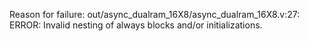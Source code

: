 Reason for failure:
out/async_dualram_16X8/async_dualram_16X8.v:27: ERROR: Invalid nesting of always blocks and/or initializations.
